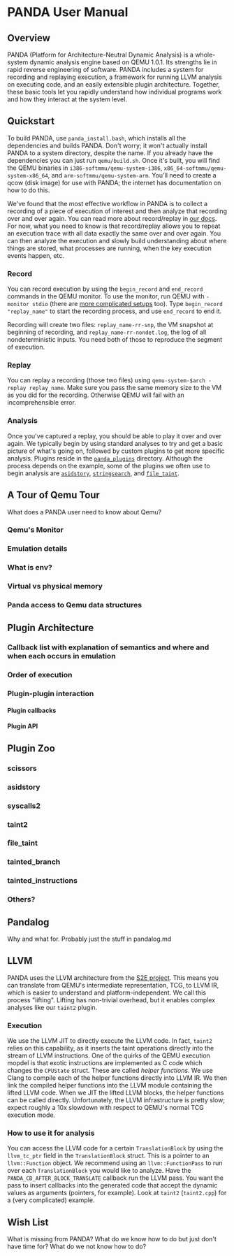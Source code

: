# PANDA User Manual

## Overview

PANDA (Platform for Architecture-Neutral Dynamic Analysis) is a whole-system dynamic analysis engine based on QEMU 1.0.1. Its strengths lie in rapid reverse engineering of software. PANDA includes a system for recording and replaying execution, a framework for running LLVM analysis on executing code, and an easily extensible plugin architecture. Together, these basic tools let you rapidly understand how individual programs work and how they interact at the system level.

## Quickstart

To build PANDA, use `panda_install.bash`, which installs all the dependencies and builds PANDA. Don't worry; it won't actually install PANDA to a system directory, despite the name. If you already have the dependencies you can just run `qemu/build.sh`. Once it's built, you will find the QEMU binaries in `i386-softmmu/qemu-system-i386`, `x86_64-softmmu/qemu-system-x86_64`, and `arm-softmmu/qemu-system-arm`. You'll need to create a qcow (disk image) for use with PANDA; the internet has documentation on how to do this.

We've found that the most effective workflow in PANDA is to collect a recording of a piece of execution of interest and then analyze that recording over and over again. You can read more about record/replay in [our docs](record_replay.md). For now, what you need to know is that record/replay allows you to repeat an execution trace with all data exactly the same over and over again. You can then analyze the execution and slowly build understanding about where things are stored, what processes are running, when the key execution events happen, etc.

### Record

You can record execution by using the `begin_record` and `end_record` commands in the QEMU monitor. To use the monitor, run QEMU with `-monitor stdio` (there are [more complicated setups](https://en.wikibooks.org/wiki/QEMU/Monitor) too). Type `begin_record "replay_name"` to start the recording process, and use `end_record` to end it.

Recording will create two files: `replay_name-rr-snp`, the VM snapshot at beginning of recording, and `replay_name-rr-nondet.log`, the log of all nondeterministic inputs. You need both of those to reproduce the segment of execution.

### Replay

You can replay a recording (those two files) using `qemu-system-$arch -replay replay_name`. Make sure you pass the same memory size to the VM as you did for the recording. Otherwise QEMU will fail with an incomprehensible error.

### Analysis

Once you've captured a replay, you should be able to play it over and over again. We typically begin by using standard analyses to try and get a basic picture of what's going on, followed by custom plugins to get more specific analysis. Plugins reside in the [`panda_plugins`](../qemu/panda_plugins) directory. Although the process depends on the example, some of the plugins we often use to begin analysis are [`asidstory`](../qemu/panda_plugins/asidstory), [`stringsearch`](../qemu/panda_plugins/stringsearch), and [`file_taint`](../qemu/panda_plugins/file_taint).


## A Tour of Qemu Tour

What does a PANDA user need to know about Qemu?

### Qemu's Monitor

### Emulation details

### What is env?

### Virtual vs physical memory

### Panda access to Qemu data structures


## Plugin Architecture
    
### Callback list with explanation of semantics and where and when each occurs in emulation

### Order of execution

### Plugin-plugin interaction

#### Plugin callbacks

#### Plugin API


## Plugin Zoo

### scissors

### asidstory

### syscalls2

### taint2

### file\_taint

### tainted\_branch

### tainted\_instructions

### Others?    

    
## Pandalog

Why and what for.  Probably just the stuff in pandalog.md
    
    
## LLVM
        
PANDA uses the LLVM architecture from the [S2E
project](https://github.com/dslab-epfl/s2e). This means you can translate from
QEMU's intermediate representation, TCG, to LLVM IR, which is easier to
understand and platform-independent. We call this process "lifting". Lifting has
non-trivial overhead, but it enables complex analyses like our `taint2` plugin.

### Execution

We use the LLVM JIT to directly execute the LLVM code. In fact, `taint2` relies
on this capability, as it inserts the taint operations directly into the stream
of LLVM instructions. One of the quirks of the QEMU execution mopdel is that
exotic instructions are implemented as C code which changes the `CPUState`
struct. These are called *helper functions*. We use Clang to compile each of the
helper functions directly into LLVM IR. We then link the compiled helper
functions into the LLVM module containing the lifted LLVM code. When we JIT the
lifted LLVM blocks, the helper functions can be called directly. Unfortunately,
the LLVM infrastructure is pretty slow; expect roughly a 10x slowdown with
respect to QEMU's normal TCG execution mode.

### How to use it for analysis

You can access the LLVM code for a certain `TranslationBlock` by using the
`llvm_tc_ptr` field in the `TranslationBlock` struct. This is a pointer to an
`llvm::Function` object. We recommend using an `llvm::FunctionPass` to run over
each `TranslationBlock` you would like to analyze. Have the
`PANDA_CB_AFTER_BLOCK_TRANSLATE` callback run the LLVM pass. You want the pass
to insert callbacks into the generated code that accept the dynamic values as
arguments (pointers, for example). Look at `taint2` (`taint2.cpp`) for a (very
complicated) example.

## Wish List

What is missing from PANDA?  What do we know how to do but just don't have time for?  What do we not know how to do?
